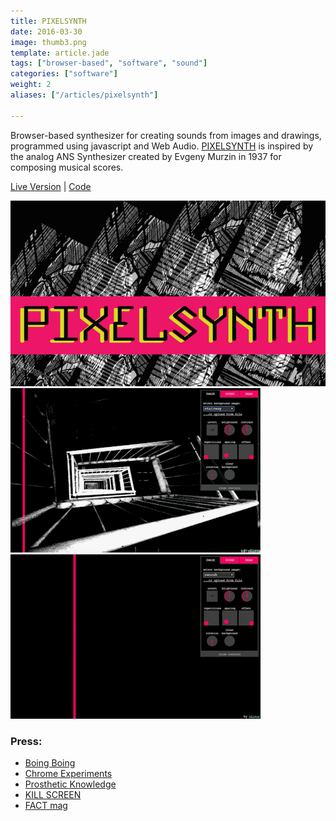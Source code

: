 ```yaml
---
title: PIXELSYNTH
date: 2016-03-30
image: thumb3.png
template: article.jade
tags: ["browser-based", "software", "sound"]
categories: ["software"]
weight: 2
aliases: ["/articles/pixelsynth"]

---
```




Browser-based synthesizer for creating sounds from images and drawings, programmed using javascript and Web Audio. [PIXELSYNTH](https://ojack.github.io/PIXELSYNTH) is inspired by the analog ANS Synthesizer created by Evgeny Murzin in 1937 for composing musical scores. </br>

[Live Version](https://ojack.github.io/PIXELSYNTH) | [Code](https://github.com/ojack/PIXELSYNTH)

<span class="more"></span>
![splash](preview2.png)
![splash](gif1.gif)
![splash](gif2.gif)

### Press: 
* [Boing Boing](https://boingboing.net/2016/05/19/listen-to-your-images-with-pix.html)
* [Chrome Experiments](https://www.chromeexperiments.com/experiment/pixelsynth)
* [Prosthetic Knowledge](http://prostheticknowledge.tumblr.com/post/144825350966/pixelsynth-musical-webtoy-by-olivia-jack-reads)
* [KILL SCREEN](https://killscreen.com/articles/pixelsynth-composes-songs-pictures/)
* [FACT mag](http://www.factmag.com/2016/05/24/pixelsynth-browser-instrument-turns-images-into-music/)

<!-- ### In the wild -->
<!-- https://melbourne.sciencegallery.com/dark-matters-exhibits/muography -->
